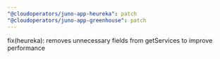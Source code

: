 ```yaml
---
"@cloudoperators/juno-app-heureka": patch
"@cloudoperators/juno-app-greenhouse": patch
---
```


fix(heureka): removes unnecessary fields from getServices to improve performance
